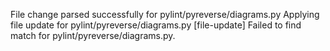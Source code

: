 File change parsed successfully for pylint/pyreverse/diagrams.py
Applying file update for pylint/pyreverse/diagrams.py
[file-update] Failed to find match for pylint/pyreverse/diagrams.py.
